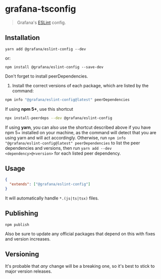 # grafana-tsconfig

> Grafana's [ESLint](https://eslint.org) config.

## Installation

```shell
yarn add @grafana/eslint-config --dev
```

or:

```shell
npm install @grafana/eslint-config --save-dev
```

Don't forget to install peerDependencies.

1. Install the correct versions of each package, which are listed by the command:

```sh
npm info "@grafana/eslint-config@latest" peerDependencies
```

If using **npm 5+**, use this shortcut

```sh
npx install-peerdeps --dev @grafana/eslint-config
```

If using **yarn**, you can also use the shortcut described above if you have npm 5+ installed on your machine, as the command will detect that you are using yarn and will act accordingly.
Otherwise, run `npm info "@grafana/eslint-config@latest" peerDependencies` to list the peer dependencies and versions, then run `yarn add --dev <dependency>@<version>` for each listed peer dependency.

## Usage

```json
{
  "extends": ["@grafana/eslint-config"]
}
```

It will automatically handle `*.(js|ts|tsx)` files.

## Publishing

```shell
npm publish
```

Also be sure to update any official packages that depend on this with fixes and version increases.

## Versioning

It's probable that _any_ change will be a breaking one, so it's best to stick to major version releases.
